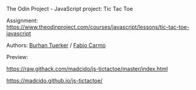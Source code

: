 The Odin Project - JavaScript project: Tic Tac Toe

Assignment: https://www.theodinproject.com/courses/javascript/lessons/tic-tac-toe-javascript

Authors: <a href="https://github.com/btuerker">Burhan Tuerker</a> / <a href="https://github.com/madcido">Fabio Carmo</a>

Preview: 

https://raw.githack.com/madcido/js-tictactoe/master/index.html

https://madcido.github.io/js-tictactoe/
